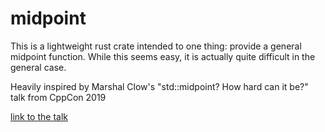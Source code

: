 # midpoint

This is a lightweight rust crate intended to one thing: provide a general midpoint function.
While this seems easy, it is actually quite difficult in the general case.

Heavily inspired by Marshal Clow's "std::midpoint? How hard can it be?" talk from CppCon 2019

[link to the talk](https://www.youtube.com/watch?v=sBtAGxBh-XI)